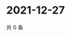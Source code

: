 # 2021-12-27

共 0 条

<!-- BEGIN WEIBO -->
<!-- 最后更新时间 Mon Dec 27 2021 03:00:46 GMT+0800 (China Standard Time) -->

<!-- END WEIBO -->
